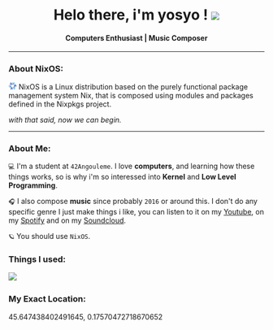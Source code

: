 <h1 align="center">Helo there, i'm yosyo ! <img src="https://cdn.discordapp.com/emojis/1128560922139574312.gif?size=96"></h1>

<h4 align='center'>
  Computers Enthusiast | Music Composer
</h4>

---------------------------------------

### About NixOS:

<img src="https://raw.githubusercontent.com/NixOS/nixos-artwork/master/logo/nix-snowflake.svg" width="16"></img> NixOS is a Linux distribution based on the purely functional package management system Nix, that is composed using modules and packages defined in the Nixpkgs project.

<i>with that said, now we can begin.</i>

---------------------------------------

### About Me:

`💻` I'm a student at `42Angouleme`. I love <b>computers</b>, and learning how these things works, so is why i'm so interessed into <b>Kernel</b> and <b>Low Level Programming</b>.

`🎧` I also compose <b>music</b> since probably `2016` or around this. I don't do any specific genre I just make things i like, you can listen to it on my [Youtube](https://www.youtube.com/channel/UCAiYUxrqETUJCd3le3n6WCA), on my [Spotify](https://open.spotify.com/artist/7n56oPPObISIyxXRx9dGYW) and on my [Soundcloud](https://soundcloud.com/yosyo).

`🪐` You should use `NixOS`.

### Things I used:

[![](https://skillicons.dev/icons?i=c,py,rust,linux,nix,git,godot,html,css,sass)](https://skillicons.dev)

### My Exact Location:

45.647438402491645, 0.17570472718670652

